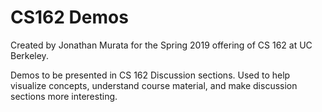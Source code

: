# CS162 Demos
Created by Jonathan Murata for the Spring 2019 offering of CS 162 at UC Berkeley.

Demos to be presented in CS 162 Discussion sections. Used to help visualize concepts, understand course material, and make discussion sections more interesting.
